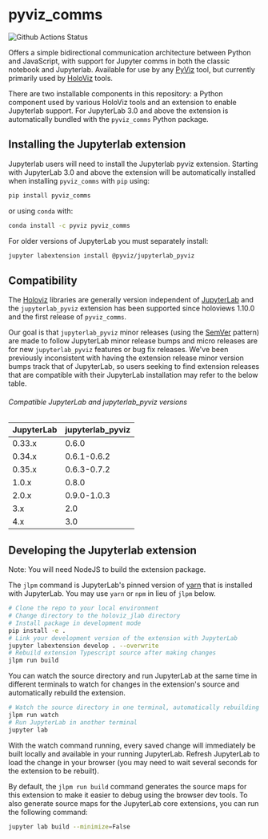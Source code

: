 # pyviz_comms

![Github Actions Status](https://github.com/holoviz/pyviz_comms/workflows/test/badge.svg)

Offers a simple bidirectional communication architecture between Python and JavaScript,
with support for Jupyter comms in both the classic notebook and Jupyterlab.
Available for use by any [PyViz](https://pyviz.org) tool, but currently primarily used by
[HoloViz](https://holoviz.org) tools.

There are two installable components in this repository: a Python
component used by various HoloViz tools and an extension to enable
Jupyterlab support. For JupyterLab 3.0 and above the extension is automatically
bundled with the `pyviz_comms` Python package.

## Installing the Jupyterlab extension

Jupyterlab users will need to install the Jupyterlab pyviz extension. Starting with JupyterLab 3.0 and above the extension will be automatically installed when installing `pyviz_comms` with `pip` using:

```bash
pip install pyviz_comms
```

or using `conda` with:

```bash
conda install -c pyviz pyviz_comms
```

For older versions of JupyterLab you must separately install:

```bash
jupyter labextension install @pyviz/jupyterlab_pyviz
```

## Compatibility

The [Holoviz](https://github.com/holoviz/holoviz) libraries are generally version independent of
[JupyterLab](https://github.com/jupyterlab/jupyterlab) and the `jupyterlab_pyviz` extension
has been supported since holoviews 1.10.0 and the first release of `pyviz_comms`.

Our goal is that `jupyterlab_pyviz` minor releases (using the [SemVer](https://semver.org/) pattern) are
made to follow JupyterLab minor release bumps and micro releases are for new `jupyterlab_pyviz` features
or bug fix releases. We've been previously inconsistent with having the extension release minor version bumps
track that of JupyterLab, so users seeking to find extension releases that are compatible with their JupyterLab
installation may refer to the below table.

###### Compatible JupyterLab and jupyterlab_pyviz versions

| JupyterLab | jupyterlab_pyviz |
| ---------- | ---------------- |
| 0.33.x     | 0.6.0            |
| 0.34.x     | 0.6.1-0.6.2      |
| 0.35.x     | 0.6.3-0.7.2      |
| 1.0.x      | 0.8.0            |
| 2.0.x      | 0.9.0-1.0.3      |
| 3.x        | 2.0              |
| 4.x        | 3.0              |

## Developing the Jupyterlab extension

Note: You will need NodeJS to build the extension package.

The `jlpm` command is JupyterLab's pinned version of
[yarn](https://yarnpkg.com/) that is installed with JupyterLab. You may use
`yarn` or `npm` in lieu of `jlpm` below.

```bash
# Clone the repo to your local environment
# Change directory to the holoviz_jlab directory
# Install package in development mode
pip install -e .
# Link your development version of the extension with JupyterLab
jupyter labextension develop . --overwrite
# Rebuild extension Typescript source after making changes
jlpm run build
```

You can watch the source directory and run JupyterLab at the same time in different terminals to watch for changes in the extension's source and automatically rebuild the extension.

```bash
# Watch the source directory in one terminal, automatically rebuilding when needed
jlpm run watch
# Run JupyterLab in another terminal
jupyter lab
```

With the watch command running, every saved change will immediately be built locally and available in your running JupyterLab. Refresh JupyterLab to load the change in your browser (you may need to wait several seconds for the extension to be rebuilt).

By default, the `jlpm run build` command generates the source maps for this extension to make it easier to debug using the browser dev tools. To also generate source maps for the JupyterLab core extensions, you can run the following command:

```bash
jupyter lab build --minimize=False
```
